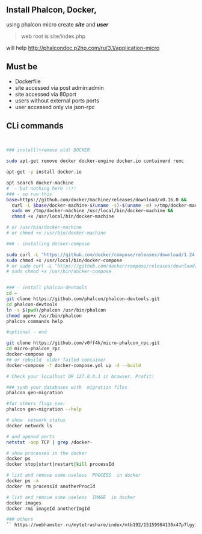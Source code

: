 Install Phalcon, Docker,
-----------------------

using phalcon micro
create   ***site*** and ***user*** 

> web root is   site/index.php 

will help http://phalcondoc.p2hp.com/ru/3.1/application-micro

Must be
-------
* Dockerfile
* site accessed via post admin:admin
* site  accessed via 80port
* users without external ports ports
* user accessed only via json-rpc


CLi commands
------------
```bash


### install(+remove old) DOCKER

sudo apt-get remove docker docker-engine docker.io containerd runc

apt-get -y install docker.io

apt search docker-machine
#  - but nothing here !!!!
### - so run this
base=https://github.com/docker/machine/releases/download/v0.16.0 &&
  curl -L $base/docker-machine-$(uname -s)-$(uname -m) >/tmp/docker-machine &&
  sudo mv /tmp/docker-machine /usr/local/bin/docker-machine &&
  chmod +x /usr/local/bin/docker-machine

# or /usr/bin/docker-machine
# or chmod +x /usr/bin/docker-machine

### - installing docker-compose

sudo curl -L "https://github.com/docker/compose/releases/download/1.24.1/docker-compose-$(uname -s)-$(uname -m)" -o /usr/local/bin/docker-compose
sudo chmod +x /usr/local/bin/docker-compose
# or sudo curl -L "https://github.com/docker/compose/releases/download/1.24.1/docker-compose-$(uname -s)-$(uname -m)" -o /usr/bin/docker-compose
# sudo chmod +x /usr/bin/docker-compose


### - install phalcon-devtools
cd ~
git clone https://github.com/phalcon/phalcon-devtools.git
cd phalcon-devtools
ln -s $(pwd)/phalcon /usr/bin/phalcon
chmod ugo+x /usr/bin/phalcon
phalcon commands help

#optional - end

git clone https://github.com/v0ff4k/micro-phalcon_rpc.git
cd micro-phalcon_rpc
docker-compose up
## or rebuild  older failed container
docker-compose -f docker-compose.yml up -d --build

# Check your localhost OR 127.0.0.1 in browser. Profit!

### synh your databases with  migration files
phalcon gen-migration

#for others flags see:
phalcon gen-migration --help

# show  network status
docker network ls

# and opened ports
netstat -aop TCP | grep /docker-

# show processes in the docker
docker ps
docker stop|start|restart|kill processId

# list and remove some useless  PROCESS  in docker 
docker ps -a
docker rm processId anotherProcId

# list and remove some useless  IMAGE  in docker
docker images
docker rmi imageId anotherImgId

### others
`` https://webhamster.ru/mytetrashare/index/mtb192/15159984130x47p7lgyi ``
